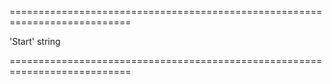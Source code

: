 <!--**
/*-------------------------------------------
    Auto-generated file. Do not modify.
-------------------------------------------

**-->
===========================================================================
<!--default-->'Start'<!--/default-->
<!--type-->string<!--/type-->
===========================================================================

<!--shortDescription-->

<!--/shortDescription-->

<!--fullDescription-->

<!--/fullDescription-->